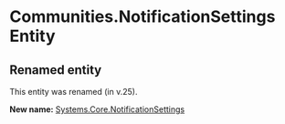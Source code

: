 # Communities.NotificationSettings Entity

## Renamed entity

This entity was renamed (in v.25).

**New name:** [Systems.Core.NotificationSettings](Systems.Core.NotificationSettings.md)
